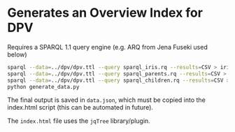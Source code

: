 # Generates an Overview Index for DPV

Requires a SPARQL 1.1 query engine (e.g. ARQ from Jena Fuseki used below)

```bash
sparql --data=../dpv/dpv.ttl --query sparql_iris.rq --results=CSV > iris.csv
sparql --data=../dpv/dpv.ttl --query sparql_parents.rq --results=CSV > parents.csv
sparql --data=../dpv/dpv.ttl --query sparql_children.rq --results=CSV > children.csv
python generate_data.py
```

The final output is saved in `data.json`, which must be copied into the index.html script (this can be automated in future).

The `index.html` file uses the `jqTree` library/plugin.